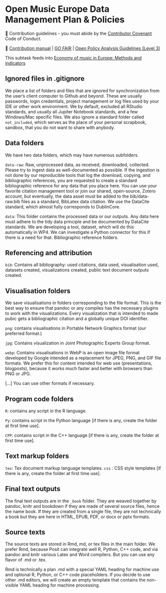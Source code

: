 # Open Music Europe Data Management Plan & Policies

🌈 Contribution guidelines - you must abide by the [Contributor Covenant](https://www.contributor-covenant.org/version/2/1/code_of_conduct/) Code of Conduct.

📖  [Contribution manual](https://manual.dataobservatory.eu/) | [GO FAIR](https://www.go-fair.org/fair-principles/fairification-process/) | [Open Policy Analysis Guidelines (Level 3)](https://openmuse.dataobservatory.eu/resources/opa/)

This subtask feeds into [Economy of music in Europe: Methods and indicators](https://openmuse.dataobservatory.eu/resources/report-european-music-economy/)


## Ignored files in .gitignore
We place a list of folders and files that are ignored for synchronization from the user’s client computer to Github and beyond.  These are usually passwords, login credentials, project management or log files used by your IDE or other work environment.  We by default, excluded all RStudio standards, and usually all Jupiter Notebook standards, and a few Windows/Mac specific files.
We also ignore a standard folder called `not_included`,  which serves as the place of your personal scrapbook, sandbox, that you do not want to share with anybody.

## Data folders

We have two data folders, which may have numerous subfolders.

`data-raw`:  Raw, unprocessed data, as received, downloaded, collected. Please try to ingest data as well-documented as possible.  If the ingestion is not done by our reproducible tools that log the download, copying, and bibliographic references, you are requested to create a standard bibliographic reference for any data that you place here. You can use your favorite citation management tool or join our shared, open-source, Zotero account, but eventually, the data asset must be added to the bib/data-raw.bib files as a standard, BibLatex data citation. We use the DataCite standard, which almost fully corresponds to DublinCore.

`data`: This folder contains the processed data or our outputs.  Any data here must adhere to the tidy data principle and be documented by DataCite standards.  We are developing a tool, dataset, which will do this automatically in WP4.  We can investigate a Python connector for this if there is a need for that.
Bibliographic reference folders.

## Referencing and attribution

`bib`: Contains all bibliography: used citations, data used, visualisation used, datasets created, visualizations created, public text document outputs created.


## Visualisation folders

We save visualisations in folders corresponding to the file format. This is the best way to ensure that pandoc or any compiles has the necessary plugins to work with the visualizations. Every visualization that is intended to made pubic gets a bibliographic citation and a globally unique DOI identifier. 

`png`: contains visualisations in Portable Network Graphics format (our preferred format.)

`jpg`: Contains visualization in Joint Photographic Experts Group format.

`webp`: Contains visualisations in WebP is an open image file format developed by Google intended as a replacement for JPEG, PNG, and GIF file formats.  We prefer this for content intended for web use (presentations, blogposts), because it works much faster and better with browsers than PNG or JPG.

[…] You can use other formats if necessary.


## Program code folders
`R`: contains any script in the R language.

`Py`: contains script in the Python language [if there is any, create the folder at first time use].

`CPP`: contains script in the C++ language [if there is any, create the folder at first time use].

## Text markup folders
`tex`: Tex document markup language templates.
`css` : CSS style templates [if there is any, create the folder at first time use].

## Final text outputs 

The final text outputs are in the `_book` folder.  They are weaved together by pandoc, knitr and bookdown if they are made of several source files, hence the name book. If they are created from a single file, they are not technically a book but they are here in HTML, EPUB, PDF, or docx or pptx formats. 

## Source texts

The source texts are stored in Rmd, md, or tex files in the main folder.  We prefer Rmd, because Posit can integrate well R, Python, C++ code, and via pandoc and knitr various Latex and Word compilers.  But you can use any flavor of .md or .tex. 

 Rmd is technically a plan .md with a special YAML heading for machine use and optional R, Python, or C++ code placeholders. If you decide to use other .md editors, we will create an empty template that contains the non-visible YAML heading for machine processing.
